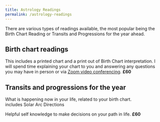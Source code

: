 ```yaml
---
title: Astrology Readings
permalink: /astrology-readings
---
```

There are various types of readings available, the most popular being the Birth Chart Reading or Transits and Progressions for the year ahead.

## Birth chart readings
This includes a printed chart and a print out of Birth Chart interpretation. I will spend time explaining your chart to you and answering any questions you may have in person or via [Zoom video conferencing](https://zoom.us/).
**£60**

## Transits and progressions for the year
What is happening now in your life, related to your birth chart.  
includes Solar Arc Directions

Helpful self knowledge to make decisions on your path in life.
**£60**
